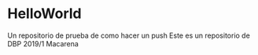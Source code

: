 # HelloWorld
Un repositorio de prueba de como hacer un push
Este es un repositorio de DBP 2019/1
Macarena
